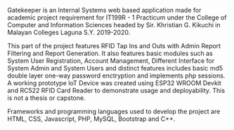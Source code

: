 Gatekeeper is an Internal Systems web based application made for academic project requirement for IT199R - 1 Practicum under the College of Computer and Information Sciences headed by Sir. Khristian G. Kikuchi in Malayan Colleges Laguna S.Y. 2019-2020.

This part of the project features RFID Tap Ins and Outs with Admin Report Filtering and Report Generation. It also features basic modules such as System User Registration, Account Management, Different Interface for System Admin and System Users and distinct features includes basic md5 double layer one-way password enctryption and implements php sessions. A working prototype IoT Device was created using ESP32 WROOM Devkit and RC522 RFID Card Reader to demonstrate usage and deployability.
This is not a thesis or capstone.

Frameworks and programming languages used to develop the project are HTML, CSS, Javascript, PHP, MySQL, Bootstrap and C++.
